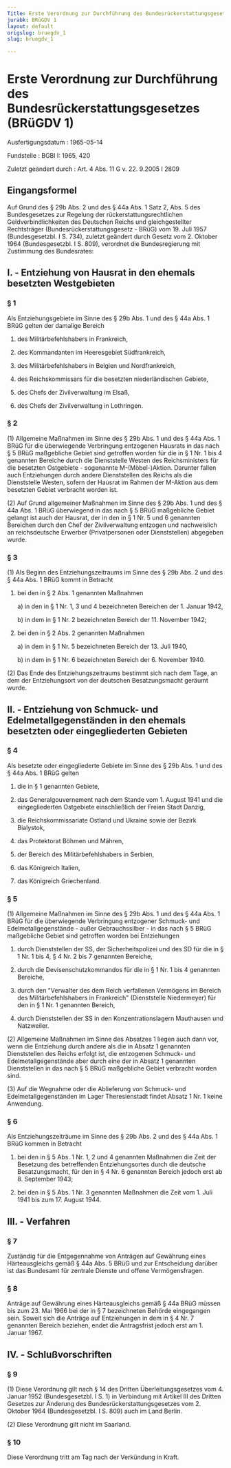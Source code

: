 ```yaml
---
Title: Erste Verordnung zur Durchführung des Bundesrückerstattungsgesetzes
jurabk: BRüGDV 1
layout: default
origslug: bruegdv_1
slug: bruegdv_1

---
```


# Erste Verordnung zur Durchführung des Bundesrückerstattungsgesetzes (BRüGDV 1)

Ausfertigungsdatum
:   1965-05-14

Fundstelle
:   BGBl I: 1965, 420

Zuletzt geändert durch
:   Art. 4 Abs. 11 G v. 22. 9.2005 I 2809


## Eingangsformel

Auf Grund des § 29b Abs. 2 und des § 44a Abs. 1 Satz 2, Abs. 5 des
Bundesgesetzes zur Regelung der rückerstattungsrechtlichen
Geldverbindlichkeiten des Deutschen Reichs und gleichgestellter
Rechtsträger (Bundesrückerstattungsgesetz - BRüG) vom 19. Juli 1957
(Bundesgesetzbl. I S. 734), zuletzt geändert durch Gesetz vom 2.
Oktober 1964 (Bundesgesetzbl. I S. 809), verordnet die Bundesregierung
mit Zustimmung des Bundesrates:


## I. - Entziehung von Hausrat in den ehemals besetzten Westgebieten



### § 1

Als Entziehungsgebiete im Sinne des § 29b Abs. 1 und des § 44a Abs. 1
BRüG gelten der damalige Bereich

1.  des Militärbefehlshabers in Frankreich,


2.  des Kommandanten im Heeresgebiet Südfrankreich,


3.  des Militärbefehlshabers in Belgien und Nordfrankreich,


4.  des Reichskommissars für die besetzten niederländischen Gebiete,


5.  des Chefs der Zivilverwaltung im Elsaß,


6.  des Chefs der Zivilverwaltung in Lothringen.





### § 2

(1) Allgemeine Maßnahmen im Sinne des § 29b Abs. 1 und des § 44a Abs.
1 BRüG für die überwiegende Verbringung entzogenen Hausrats in das
nach § 5 BRüG maßgebliche Gebiet sind getroffen worden für die in § 1
Nr. 1 bis 4 genannten Bereiche durch die Dienststelle Westen des
Reichsministers für die besetzten Ostgebiete - sogenannte
M-(Möbel-)Aktion. Darunter fallen auch Entziehungen durch andere
Dienststellen des Reichs als die Dienststelle Westen, sofern der
Hausrat im Rahmen der M-Aktion aus dem besetzten Gebiet verbracht
worden ist.

(2) Auf Grund allgemeiner Maßnahmen im Sinne des § 29b Abs. 1 und des
§ 44a Abs. 1 BRüG überwiegend in das nach § 5 BRüG maßgebliche Gebiet
gelangt ist auch der Hausrat, der in den in § 1 Nr. 5 und 6 genannten
Bereichen durch den Chef der Zivilverwaltung entzogen und nachweislich
an reichsdeutsche Erwerber (Privatpersonen oder Dienststellen)
abgegeben wurde.


### § 3

(1) Als Beginn des Entziehungszeitraums im Sinne des § 29b Abs. 2 und
des § 44a Abs. 1 BRüG kommt in Betracht

1.  bei den in § 2 Abs. 1 genannten Maßnahmen

    a)  in den in § 1 Nr. 1, 3 und 4 bezeichneten Bereichen der 1. Januar
        1942,


    b)  in dem in § 1 Nr. 2 bezeichneten Bereich der 11. November 1942;





2.  bei den in § 2 Abs. 2 genannten Maßnahmen

    a)  in dem in § 1 Nr. 5 bezeichneten Bereich der 13. Juli 1940,


    b)  in dem in § 1 Nr. 6 bezeichneten Bereich der 6. November 1940.







(2) Das Ende des Entziehungszeitraums bestimmt sich nach dem Tage, an
dem der Entziehungsort von der deutschen Besatzungsmacht geräumt
wurde.


## II. - Entziehung von Schmuck- und Edelmetallgegenständen in den ehemals besetzten oder eingegliederten Gebieten



### § 4

Als besetzte oder eingegliederte Gebiete im Sinne des § 29b Abs. 1 und
des § 44a Abs. 1 BRüG gelten

1.  die in § 1 genannten Gebiete,


2.  das Generalgouvernement nach dem Stande vom 1. August 1941 und die
    eingegliederten Ostgebiete einschließlich der Freien Stadt Danzig,


3.  die Reichskommissariate Ostland und Ukraine sowie der Bezirk
    Bialystok,


4.  das Protektorat Böhmen und Mähren,


5.  der Bereich des Militärbefehlshabers in Serbien,


6.  das Königreich Italien,


7.  das Königreich Griechenland.





### § 5

(1) Allgemeine Maßnahmen im Sinne des § 29b Abs. 1 und des § 44a Abs.
1 BRüG für die überwiegende Verbringung entzogener Schmuck- und
Edelmetallgegenstände - außer Gebrauchssilber - in das nach § 5 BRüG
maßgebliche Gebiet sind getroffen worden bei Entziehungen

1.  durch Dienststellen der SS, der Sicherheitspolizei und des SD für die
    in § 1 Nr. 1 bis 4, § 4 Nr. 2 bis 7 genannten Bereiche,


2.  durch die Devisenschutzkommandos für die in § 1 Nr. 1 bis 4 genannten
    Bereiche,


3.  durch den "Verwalter des dem Reich verfallenen Vermögens im Bereich
    des Militärbefehlshabers in Frankreich" (Dienststelle Niedermeyer) für
    den in § 1 Nr. 1 genannten Bereich,


4.  durch Dienststellen der SS in den Konzentrationslagern Mauthausen und
    Natzweiler.




(2) Allgemeine Maßnahmen im Sinne des Absatzes 1 liegen auch dann vor,
wenn die Entziehung durch andere als die in Absatz 1 genannten
Dienststellen des Reichs erfolgt ist, die entzogenen Schmuck- und
Edelmetallgegenstände aber durch eine der in Absatz 1 genannten
Dienststellen in das nach § 5 BRüG maßgebliche Gebiet verbracht worden
sind.

(3) Auf die Wegnahme oder die Ablieferung von Schmuck- und
Edelmetallgegenständen im Lager Theresienstadt findet Absatz 1 Nr. 1
keine Anwendung.


### § 6

Als Entziehungszeiträume im Sinne des § 29b Abs. 2 und des § 44a Abs.
1 BRüG kommen in Betracht

1.  bei den in § 5 Abs. 1 Nr. 1, 2 und 4 genannten Maßnahmen die Zeit der
    Besetzung des betreffenden Entziehungsortes durch die deutsche
    Besatzungsmacht, für den in § 4 Nr. 6 genannten Bereich jedoch erst ab
    8\. September 1943;


2.  bei den in § 5 Abs. 1 Nr. 3 genannten Maßnahmen die Zeit vom 1. Juli
    1941 bis zum 17. August 1944.





## III. - Verfahren



### § 7

Zuständig für die Entgegennahme von Anträgen auf Gewährung eines
Härteausgleichs gemäß § 44a Abs. 5 BRüG und zur Entscheidung darüber
ist das Bundesamt für zentrale Dienste und offene Vermögensfragen.


### § 8

Anträge auf Gewährung eines Härteausgleichs gemäß § 44a BRüG müssen
bis zum 23. Mai 1966 bei der in § 7 bezeichneten Behörde eingegangen
sein. Soweit sich die Anträge auf Entziehungen in dem in § 4 Nr. 7
genannten Bereich beziehen, endet die Antragsfrist jedoch erst am 1.
Januar 1967.


## IV. - Schlußvorschriften



### § 9

(1) Diese Verordnung gilt nach § 14 des Dritten Überleitungsgesetzes
vom 4. Januar 1952 (Bundesgesetzbl. I S. 1) in Verbindung mit Artikel
III des Dritten Gesetzes zur Änderung des
Bundesrückerstattungsgesetzes vom 2. Oktober 1964 (Bundesgesetzbl. I
S. 809) auch im Land Berlin.

(2) Diese Verordnung gilt nicht im Saarland.


### § 10

Diese Verordnung tritt am Tag nach der Verkündung in Kraft.

